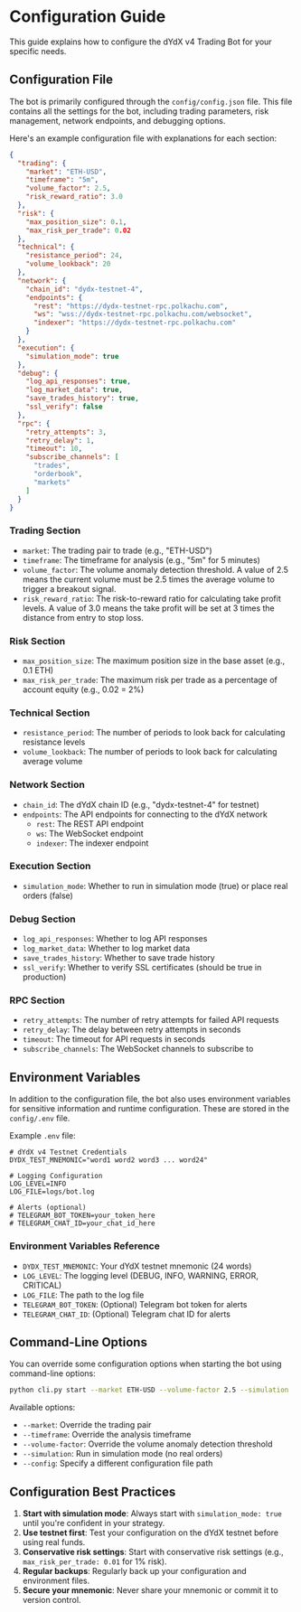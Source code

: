 # Configuration Guide

This guide explains how to configure the dYdX v4 Trading Bot for your specific needs.

## Configuration File

The bot is primarily configured through the `config/config.json` file. This file contains all the settings for the bot, including trading parameters, risk management, network endpoints, and debugging options.

Here's an example configuration file with explanations for each section:

```json
{
  "trading": {
    "market": "ETH-USD",
    "timeframe": "5m",
    "volume_factor": 2.5,
    "risk_reward_ratio": 3.0
  },
  "risk": {
    "max_position_size": 0.1,
    "max_risk_per_trade": 0.02
  },
  "technical": {
    "resistance_period": 24,
    "volume_lookback": 20
  },
  "network": {
    "chain_id": "dydx-testnet-4",
    "endpoints": {
      "rest": "https://dydx-testnet-rpc.polkachu.com",
      "ws": "wss://dydx-testnet-rpc.polkachu.com/websocket",
      "indexer": "https://dydx-testnet-rpc.polkachu.com"
    }
  },
  "execution": {
    "simulation_mode": true
  },
  "debug": {
    "log_api_responses": true,
    "log_market_data": true,
    "save_trades_history": true,
    "ssl_verify": false
  },
  "rpc": {
    "retry_attempts": 3,
    "retry_delay": 1,
    "timeout": 10,
    "subscribe_channels": [
      "trades",
      "orderbook",
      "markets"
    ]
  }
}
```

### Trading Section

- `market`: The trading pair to trade (e.g., "ETH-USD")
- `timeframe`: The timeframe for analysis (e.g., "5m" for 5 minutes)
- `volume_factor`: The volume anomaly detection threshold. A value of 2.5 means the current volume must be 2.5 times the average volume to trigger a breakout signal.
- `risk_reward_ratio`: The risk-to-reward ratio for calculating take profit levels. A value of 3.0 means the take profit will be set at 3 times the distance from entry to stop loss.

### Risk Section

- `max_position_size`: The maximum position size in the base asset (e.g., 0.1 ETH)
- `max_risk_per_trade`: The maximum risk per trade as a percentage of account equity (e.g., 0.02 = 2%)

### Technical Section

- `resistance_period`: The number of periods to look back for calculating resistance levels
- `volume_lookback`: The number of periods to look back for calculating average volume

### Network Section

- `chain_id`: The dYdX chain ID (e.g., "dydx-testnet-4" for testnet)
- `endpoints`: The API endpoints for connecting to the dYdX network
  - `rest`: The REST API endpoint
  - `ws`: The WebSocket endpoint
  - `indexer`: The indexer endpoint

### Execution Section

- `simulation_mode`: Whether to run in simulation mode (true) or place real orders (false)

### Debug Section

- `log_api_responses`: Whether to log API responses
- `log_market_data`: Whether to log market data
- `save_trades_history`: Whether to save trade history
- `ssl_verify`: Whether to verify SSL certificates (should be true in production)

### RPC Section

- `retry_attempts`: The number of retry attempts for failed API requests
- `retry_delay`: The delay between retry attempts in seconds
- `timeout`: The timeout for API requests in seconds
- `subscribe_channels`: The WebSocket channels to subscribe to

## Environment Variables

In addition to the configuration file, the bot also uses environment variables for sensitive information and runtime configuration. These are stored in the `config/.env` file.

Example `.env` file:

```
# dYdX v4 Testnet Credentials
DYDX_TEST_MNEMONIC="word1 word2 word3 ... word24"

# Logging Configuration
LOG_LEVEL=INFO
LOG_FILE=logs/bot.log

# Alerts (optional)
# TELEGRAM_BOT_TOKEN=your_token_here
# TELEGRAM_CHAT_ID=your_chat_id_here
```

### Environment Variables Reference

- `DYDX_TEST_MNEMONIC`: Your dYdX testnet mnemonic (24 words)
- `LOG_LEVEL`: The logging level (DEBUG, INFO, WARNING, ERROR, CRITICAL)
- `LOG_FILE`: The path to the log file
- `TELEGRAM_BOT_TOKEN`: (Optional) Telegram bot token for alerts
- `TELEGRAM_CHAT_ID`: (Optional) Telegram chat ID for alerts

## Command-Line Options

You can override some configuration options when starting the bot using command-line options:

```bash
python cli.py start --market ETH-USD --volume-factor 2.5 --simulation
```

Available options:

- `--market`: Override the trading pair
- `--timeframe`: Override the analysis timeframe
- `--volume-factor`: Override the volume anomaly detection threshold
- `--simulation`: Run in simulation mode (no real orders)
- `--config`: Specify a different configuration file path

## Configuration Best Practices

1. **Start with simulation mode**: Always start with `simulation_mode: true` until you're confident in your strategy.
2. **Use testnet first**: Test your configuration on the dYdX testnet before using real funds.
3. **Conservative risk settings**: Start with conservative risk settings (e.g., `max_risk_per_trade: 0.01` for 1% risk).
4. **Regular backups**: Regularly back up your configuration and environment files.
5. **Secure your mnemonic**: Never share your mnemonic or commit it to version control.
